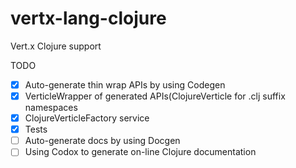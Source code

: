 # vertx-lang-clojure
Vert.x Clojure support

TODO

- [x] Auto-generate thin wrap APIs by using Codegen
- [x] VerticleWrapper of generated APIs(ClojureVerticle for .clj suffix namespaces
- [x] ClojureVerticleFactory service
- [x] Tests
- [ ] Auto-generate docs by using Docgen
- [ ] Using Codox to generate on-line Clojure documentation